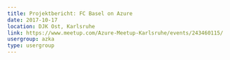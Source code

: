 ```yaml
---
title: Projektbericht: FC Basel on Azure
date: 2017-10-17
location: DJK Ost, Karlsruhe
link: https://www.meetup.com/Azure-Meetup-Karlsruhe/events/243460115/
usergroup: azka
type: usergroup
---
```


